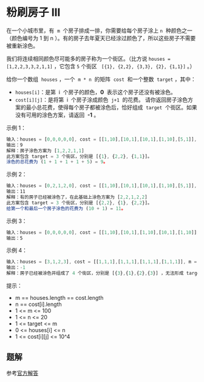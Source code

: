 # 粉刷房子 III

在一个小城市里，有  `m`  个房子排成一排，你需要给每个房子涂上 `n`  种颜色之一（颜色编号为 1 到 n ）。有的房子去年夏天已经涂过颜色了，所以这些房子不需要被重新涂色。

我们将连续相同颜色尽可能多的房子称为一个街区。（比方说 `houses = [1,2,2,3,3,2,1,1]` ，它包含 `5` 个街区   `[{1}, {2,2}, {3,3}, {2}, {1,1}]` 。）

给你一个数组  `houses` ，一个  `m * n`  的矩阵  `cost`  和一个整数  `target` ，其中：

- `houses[i]`：是第  i  个房子的颜色，**0**  表示这个房子还没有被涂色。
- `cost[i][j]`：是将第  i  个房子涂成颜色  `j+1`  的花费。
  请你返回房子涂色方案的最小总花费，使得每个房子都被涂色后，恰好组成  `target`  个街区。如果没有可用的涂色方案，请返回  **-1** 。

示例 1：

```ts
输入：houses = [0,0,0,0,0], cost = [[1,10],[10,1],[10,1],[1,10],[5,1]], m = 5, n = 2, target = 3
输出：9
解释：房子涂色方案为 [1,2,2,1,1]
此方案包含 target = 3 个街区，分别是 [{1}, {2,2}, {1,1}]。
涂色的总花费为 (1 + 1 + 1 + 1 + 5) = 9。
```

示例 2：

```ts
输入：houses = [0,2,1,2,0], cost = [[1,10],[10,1],[10,1],[1,10],[5,1]], m = 5, n = 2, target = 3
输出：11
解释：有的房子已经被涂色了，在此基础上涂色方案为 [2,2,1,2,2]
此方案包含 target = 3 个街区，分别是 [{2,2}, {1}, {2,2}]。
给第一个和最后一个房子涂色的花费为 (10 + 1) = 11。
```

示例 3：

```ts
输入：houses = [0,0,0,0,0], cost = [[1,10],[10,1],[1,10],[10,1],[1,10]], m = 5, n = 2, target = 5
输出：5
```

示例 4：

```ts
输入：houses = [3,1,2,3], cost = [[1,1,1],[1,1,1],[1,1,1],[1,1,1]], m = 4, n = 3, target = 3
输出：-1
解释：房子已经被涂色并组成了 4 个街区，分别是 [{3},{1},{2},{3}] ，无法形成 target = 3 个街区。
```

提示：

- m == houses.length == cost.length
- n == cost[i].length
- 1 <= m <= 100
- 1 <= n <= 20
- 1 <= target <= m
- 0 <= houses[i] <= n
- 1 <= cost[i][j] <= 10^4

## 题解

参考[官方解答](https://leetcode-cn.com/problems/paint-house-iii/solution/fen-shua-fang-zi-iii-by-leetcode-solutio-powb/)
